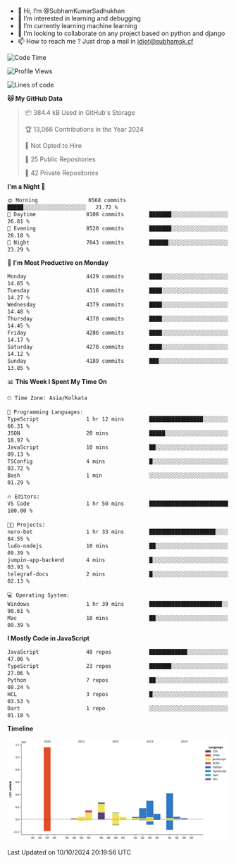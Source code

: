 - 👋 Hi, I’m @SubhamKumarSadhukhan
- 👀 I’m interested in learning and debugging
- 🌱 I’m currently learning machine learning
- 💞️ I’m looking to collaborate on any project based on python and django
- 📫 How to reach me ?
      Just drop a mail in idiot@subhamsk.cf

<!---
SubhamKumarSadhukhan/SubhamKumarSadhukhan is a ✨ special ✨ repository because its `README.md` (this file) appears on your GitHub profile.
You can click the Preview link to take a look at your changes.
--->


<!--START_SECTION:waka-->
![Code Time](http://img.shields.io/badge/Code%20Time-2%2C555%20hrs%2016%20mins-blue)

![Profile Views](http://img.shields.io/badge/Profile%20Views-1-blue)

![Lines of code](https://img.shields.io/badge/From%20Hello%20World%20I%27ve%20Written-2.8%20million%20lines%20of%20code-blue)

**🐱 My GitHub Data** 

> 📦 384.4 kB Used in GitHub's Storage 
 > 
> 🏆 13,066 Contributions in the Year 2024
 > 
> 🚫 Not Opted to Hire
 > 
> 📜 25 Public Repositories 
 > 
> 🔑 42 Private Repositories 
 > 
**I'm a Night 🦉** 

```text
🌞 Morning                6568 commits        █████░░░░░░░░░░░░░░░░░░░░   21.72 % 
🌆 Daytime                8108 commits        ███████░░░░░░░░░░░░░░░░░░   26.81 % 
🌃 Evening                8520 commits        ███████░░░░░░░░░░░░░░░░░░   28.18 % 
🌙 Night                  7043 commits        ██████░░░░░░░░░░░░░░░░░░░   23.29 % 
```
📅 **I'm Most Productive on Monday** 

```text
Monday                   4429 commits        ████░░░░░░░░░░░░░░░░░░░░░   14.65 % 
Tuesday                  4316 commits        ████░░░░░░░░░░░░░░░░░░░░░   14.27 % 
Wednesday                4379 commits        ████░░░░░░░░░░░░░░░░░░░░░   14.48 % 
Thursday                 4370 commits        ████░░░░░░░░░░░░░░░░░░░░░   14.45 % 
Friday                   4286 commits        ████░░░░░░░░░░░░░░░░░░░░░   14.17 % 
Saturday                 4270 commits        ████░░░░░░░░░░░░░░░░░░░░░   14.12 % 
Sunday                   4189 commits        ███░░░░░░░░░░░░░░░░░░░░░░   13.85 % 
```


📊 **This Week I Spent My Time On** 

```text
🕑︎ Time Zone: Asia/Kolkata

💬 Programming Languages: 
TypeScript               1 hr 12 mins        █████████████████░░░░░░░░   66.31 % 
JSON                     20 mins             █████░░░░░░░░░░░░░░░░░░░░   18.97 % 
JavaScript               10 mins             ██░░░░░░░░░░░░░░░░░░░░░░░   09.13 % 
TSConfig                 4 mins              █░░░░░░░░░░░░░░░░░░░░░░░░   03.72 % 
Bash                     1 min               ░░░░░░░░░░░░░░░░░░░░░░░░░   01.29 % 

🔥 Editors: 
VS Code                  1 hr 50 mins        █████████████████████████   100.00 % 

🐱‍💻 Projects: 
nero-bot                 1 hr 33 mins        █████████████████████░░░░   84.55 % 
ludo-nodejs              10 mins             ██░░░░░░░░░░░░░░░░░░░░░░░   09.39 % 
jumpin-app-backend       4 mins              █░░░░░░░░░░░░░░░░░░░░░░░░   03.93 % 
telegraf-docs            2 mins              █░░░░░░░░░░░░░░░░░░░░░░░░   02.13 % 

💻 Operating System: 
Windows                  1 hr 39 mins        ███████████████████████░░   90.61 % 
Mac                      10 mins             ██░░░░░░░░░░░░░░░░░░░░░░░   09.39 % 
```

**I Mostly Code in JavaScript** 

```text
JavaScript               40 repos            ████████████░░░░░░░░░░░░░   47.06 % 
TypeScript               23 repos            ███████░░░░░░░░░░░░░░░░░░   27.06 % 
Python                   7 repos             ██░░░░░░░░░░░░░░░░░░░░░░░   08.24 % 
HCL                      3 repos             █░░░░░░░░░░░░░░░░░░░░░░░░   03.53 % 
Dart                     1 repo              ░░░░░░░░░░░░░░░░░░░░░░░░░   01.18 % 
```



**Timeline**

![Lines of Code chart](https://raw.githubusercontent.com/SubhamKumarSadhukhan/SubhamKumarSadhukhan/main/assets/bar_graph.png)


 Last Updated on 10/10/2024 20:19:56 UTC
<!--END_SECTION:waka-->
